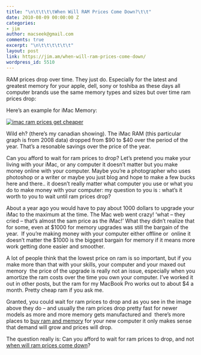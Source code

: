 ```yaml
---
title: "\n\t\t\t\tWhen Will RAM Prices Come Down?\t\t"
date: 2010-08-09 00:00:00 Z
categories:
- jim
author: macseek@gmail.com
comments: true
excerpt: "\n\t\t\t\t\t\t"
layout: post
link: https://jim.am/when-will-ram-prices-come-down/
wordpress_id: 5510
---
```


RAM prices drop over time. They just do. Especially for the latest and greatest memory for your apple, dell, sony or toshiba as these days all computer brands use the same memory types and sizes but over time ram prices drop:




Here’s an example for iMac Memory:




[![imac ram prices get cheaper](http://www.jim.am/wp-content/uploads/2010/08/Screen-shot-2010-08-09-at-4.33.42-PM.png)](http://www.jim.am/wp-content/uploads/2010/08/Screen-shot-2010-08-09-at-4.33.42-PM.png)




Wild eh? (there’s my canadian showing). The iMac RAM (this particular graph is from 2008 data) dropped from $90 to $40 over the period of the year. That’s a resonable savings over the price of the year.




Can you afford to wait for ram prices to drop? Let’s pretend you make your living with your iMac, or any computer it doesn’t matter but you make money online with your computer. Maybe you’re a photographer who uses photoshop or a writer or maybe you just blog and hope to make a few bucks here and there.. it doesn’t really matter what computer you use or what you do to make money with your computer: my question to you is : what’s it worth to you to wait until ram prices drop?




About a year ago you would have to pay about 1000 dollars to upgrade your iMac to the maximum at the time. The Mac web went crazy! ‘what – they cried – that’s almost the sam price as the iMac!’ What they didn’t realize that for some, even at $1000 for memory upgrades was still the bargain of the year.  If you’re making money with your computer either offline or  online it doesn’t matter the $1000 is the biggest bargain for memory if it means more work getting done easier and smoother.




A lot of people think that the lowest price on ram is so important, but if you make more than that with your skills, your computer and your maxed out memory  the price of the upgrade is really not an issue, especially when you amortize the ram costs over the time you own your computer. I’ve worked it out in other posts, but the ram for my MacBook Pro works out to about $4 a month. Pretty cheap ram if you ask me.




Granted, you could wait for ram prices to drop and as you see in the image above they do – and usually the ram prices drop pretty fast for newer models as more and more memory gets manufactured and  there’s more places to [buy ram and memory](http://www.jim.am) for your new computer it only makes sense that demand will grow and prices will drop.




The question really is: Can you afford to wait for ram prices to drop, and not [when will ram prices come down](http://www.jim.am/pc/)?


		

